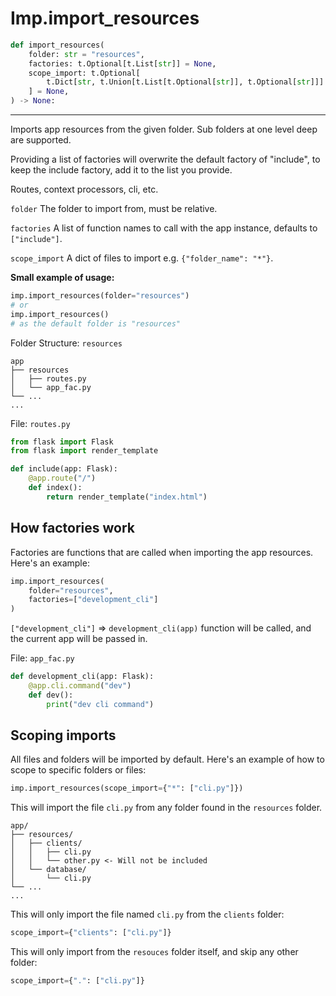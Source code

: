 # Imp.import_resources

```python
def import_resources(
    folder: str = "resources",
    factories: t.Optional[t.List[str]] = None,
    scope_import: t.Optional[
        t.Dict[str, t.Union[t.List[t.Optional[str]], t.Optional[str]]]
    ] = None,
) -> None:
```

---

Imports app resources from the given folder. Sub folders at one level deep are supported.

Providing a list of factories will overwrite the default factory of "include",
to keep the include factory, add it to the list you provide.

Routes, context processors, cli, etc.

`folder` The folder to import from, must be relative.

`factories` A list of function names to call with the app instance, defaults to `["include"]`.

`scope_import` A dict of files to import e.g. `{"folder_name": "*"}`.

**Small example of usage:**

```python
imp.import_resources(folder="resources")
# or
imp.import_resources()
# as the default folder is "resources"
```

Folder Structure: `resources`

```text
app
├── resources
│   ├── routes.py
│   └── app_fac.py
└── ...
...
```

File: `routes.py`

```python
from flask import Flask
from flask import render_template

def include(app: Flask):
    @app.route("/")
    def index():
        return render_template("index.html")
```

## How factories work

Factories are functions that are called when importing the app resources. Here's an example:

```python
imp.import_resources(
    folder="resources",
    factories=["development_cli"]
)
```

`["development_cli"]` => `development_cli(app)` function will be called, and the current app will be passed in.

File: `app_fac.py`

```python
def development_cli(app: Flask):
    @app.cli.command("dev")
    def dev():
        print("dev cli command")
```

## Scoping imports

All files and folders will be imported by default. Here's an example of how to scope to
specific folders or files:

```python
imp.import_resources(scope_import={"*": ["cli.py"]})
```

This will import the file `cli.py` from any folder found in the `resources` folder.

```text
app/
├── resources/
│   ├── clients/
│   │   ├── cli.py
│   │   └── other.py <- Will not be included
│   └── database/
│       └── cli.py
└── ...
...
```

This will only import the file named `cli.py` from the `clients` folder:

```python
scope_import={"clients": ["cli.py"]}
```

This will only import from the `resouces` folder itself, and skip any other folder:

```python
scope_import={".": ["cli.py"]}
```
